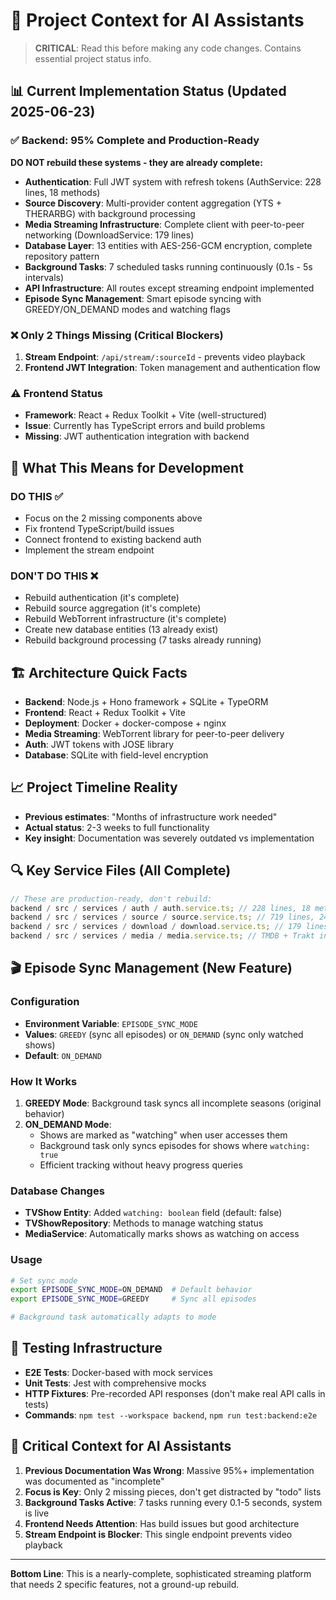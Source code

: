 # 🧠 Project Context for AI Assistants

> **CRITICAL**: Read this before making any code changes. Contains essential project status info.

## 📊 Current Implementation Status (Updated 2025-06-23)

### ✅ **Backend: 95% Complete and Production-Ready**

**DO NOT rebuild these systems - they are already complete:**

- **Authentication**: Full JWT system with refresh tokens (AuthService: 228 lines, 18 methods)
- **Source Discovery**: Multi-provider content aggregation (YTS + THERARBG) with background processing
- **Media Streaming Infrastructure**: Complete client with peer-to-peer networking (DownloadService: 179 lines)
- **Database Layer**: 13 entities with AES-256-GCM encryption, complete repository pattern
- **Background Tasks**: 7 scheduled tasks running continuously (0.1s - 5s intervals)
- **API Infrastructure**: All routes except streaming endpoint implemented
- **Episode Sync Management**: Smart episode syncing with GREEDY/ON_DEMAND modes and watching flags

### ❌ **Only 2 Things Missing (Critical Blockers)**

1. **Stream Endpoint**: `/api/stream/:sourceId` - prevents video playback
2. **Frontend JWT Integration**: Token management and authentication flow

### ⚠️ **Frontend Status**

- **Framework**: React + Redux Toolkit + Vite (well-structured)
- **Issue**: Currently has TypeScript errors and build problems
- **Missing**: JWT authentication integration with backend

## 🎯 **What This Means for Development**

### **DO THIS** ✅

- Focus on the 2 missing components above
- Fix frontend TypeScript/build issues
- Connect frontend to existing backend auth
- Implement the stream endpoint

### **DON'T DO THIS** ❌

- Rebuild authentication (it's complete)
- Rebuild source aggregation (it's complete)
- Rebuild WebTorrent infrastructure (it's complete)
- Create new database entities (13 already exist)
- Rebuild background processing (7 tasks already running)

## 🏗️ **Architecture Quick Facts**

- **Backend**: Node.js + Hono framework + SQLite + TypeORM
- **Frontend**: React + Redux Toolkit + Vite
- **Deployment**: Docker + docker-compose + nginx
- **Media Streaming**: WebTorrent library for peer-to-peer delivery
- **Auth**: JWT tokens with JOSE library
- **Database**: SQLite with field-level encryption

## 📈 **Project Timeline Reality**

- **Previous estimates**: "Months of infrastructure work needed"
- **Actual status**: 2-3 weeks to full functionality
- **Key insight**: Documentation was severely outdated vs implementation

## 🔍 **Key Service Files (All Complete)**

```typescript
// These are production-ready, don't rebuild:
backend / src / services / auth / auth.service.ts; // 228 lines, 18 methods
backend / src / services / source / source.service.ts; // 719 lines, 24 methods
backend / src / services / download / download.service.ts; // 179 lines
backend / src / services / media / media.service.ts; // TMDB + Trakt integration + episode sync
```

## 🎬 **Episode Sync Management (New Feature)**

### **Configuration**

- **Environment Variable**: `EPISODE_SYNC_MODE`
- **Values**: `GREEDY` (sync all episodes) or `ON_DEMAND` (sync only watched shows)
- **Default**: `ON_DEMAND`

### **How It Works**

1. **GREEDY Mode**: Background task syncs all incomplete seasons (original behavior)
2. **ON_DEMAND Mode**:
   - Shows are marked as "watching" when user accesses them
   - Background task only syncs episodes for shows where `watching: true`
   - Efficient tracking without heavy progress queries

### **Database Changes**

- **TVShow Entity**: Added `watching: boolean` field (default: false)
- **TVShowRepository**: Methods to manage watching status
- **MediaService**: Automatically marks shows as watching on access

### **Usage**

```bash
# Set sync mode
export EPISODE_SYNC_MODE=ON_DEMAND  # Default behavior
export EPISODE_SYNC_MODE=GREEDY     # Sync all episodes

# Background task automatically adapts to mode
```

## 🧪 **Testing Infrastructure**

- **E2E Tests**: Docker-based with mock services
- **Unit Tests**: Jest with comprehensive mocks
- **HTTP Fixtures**: Pre-recorded API responses (don't make real API calls in tests)
- **Commands**: `npm test --workspace backend`, `npm run test:backend:e2e`

## 🚨 **Critical Context for AI Assistants**

1. **Previous Documentation Was Wrong**: Massive 95%+ implementation was documented as "incomplete"
2. **Focus is Key**: Only 2 missing pieces, don't get distracted by "todo" lists
3. **Background Tasks Active**: 7 tasks running every 0.1-5 seconds, system is live
4. **Frontend Needs Attention**: Has build issues but good architecture
5. **Stream Endpoint is Blocker**: This single endpoint prevents video playback

---

**Bottom Line**: This is a nearly-complete, sophisticated streaming platform that needs 2 specific features, not a ground-up rebuild.
